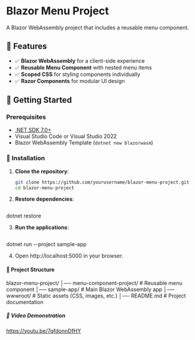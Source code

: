 # Blazor Menu Project

A Blazor WebAssembly project that includes a reusable menu component.

## 📌 Features
- ✅ **Blazor WebAssembly** for a client-side experience
- ✅ **Reusable Menu Component** with nested menu items
- ✅ **Scoped CSS** for styling components individually
- ✅ **Razor Components** for modular UI design

## 🚀 Getting Started

### Prerequisites
- [.NET SDK 7.0+](https://dotnet.microsoft.com/en-us/download)
- Visual Studio Code or Visual Studio 2022
- Blazor WebAssembly Template (`dotnet new blazorwasm`)

### 🔧 Installation
1. **Clone the repository**:
   ```sh
   git clone https://github.com/yourusername/blazor-menu-project.git
   cd blazor-menu-project

2. **Restore dependencies**:

   ```sh
dotnet restore

3. **Run the applications**:

   ```sh
dotnet run --project sample-app

4. Open http://localhost:5000 in your browser.

#### 📂 Project Structure
blazor-menu-project/
│── menu-component-project/   # Reusable menu component
│── sample-app/               # Main Blazor WebAssembly app
│── wwwroot/                  # Static assets (CSS, images, etc.)
│── README.md                 # Project documentation

##### 🎥 Video Demonstration

https://youtu.be/7qfdonnDfHY

